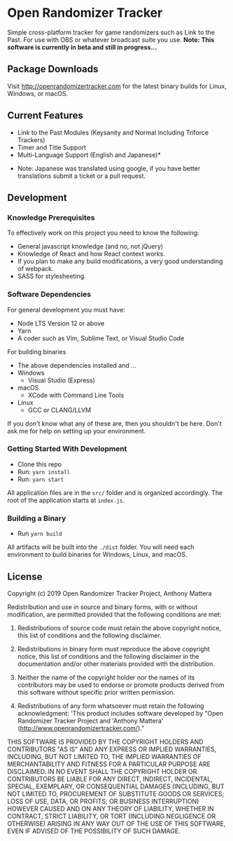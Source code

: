 # Open Randomizer Tracker
Simple cross-platform tracker for game randomizers such as Link to the Past. For use with OBS or whatever broadcast suite you use. 
**Note: This software is currently in beta and still in progress...**

## Package Downloads
Visit http://openrandomizertracker.com for the latest binary builds for Linux, Windows, or macOS.

## Current Features
- Link to the Past Modules (Keysanity and Normal Including Triforce Trackers)
- Timer and Title Support
- Multi-Language Support (English and Japanese)*

* Note: Japanese was translated using google, if you have better translations submit a ticket or a pull request.

## Development
### Knowledge Prerequisites 
To effectively work on this project you need to know the following:

 - General javascript knowledge (and no, not jQuery)
 - Knowledge of React and how React context works.
 - If you plan to make any build modifications, a very good understanding of webpack.
 - SASS for stylesheeting.

### Software Dependencies
For general development you must have:
 - Node LTS Version 12 or above
 - Yarn
 - A coder such as Vim, Sublime Text, or Visual Studio Code

For building binaries
 - The above dependencies installed and ...
 - Windows
     - Visual Studio (Express)
- macOS
    - XCode with Command Line Tools
- Linux
    - GCC or CLANG/LLVM

If you don't know what any of these are, then you shouldn't be here. Don't ask me for help on setting up your environment.

### Getting Started With Development

 - Clone this repo
 - Run: `yarn install`
 - Run: `yarn start`

All application files are in the `src/` folder and is organized accordingly. The root of the application starts at `index.js`.

### Building a Binary
- Run `yarn build`

All artifacts will be built into the `./dist` folder. You will need each environment to build binaries for Windows, Linux, and macOS.

## License
Copyright (c) 2019 Open Randomizer Tracker Project, Anthony Mattera

Redistribution and use in source and binary forms, with or without
modification, are permitted provided that the following conditions
are met:

1. Redistributions of source code must retain the above copyright
   notice, this list of conditions and the following disclaimer.

2. Redistributions in binary form must reproduce the above copyright
   notice, this list of conditions and the following disclaimer in
   the documentation and/or other materials provided with the
   distribution.

3. Neither the name of the copyright holder nor the names of its
   contributors may be used to endorse or promote products derived
   from this software without specific prior written permission.

4. Redistributions of any form whatsoever must retain the following
   acknowledgment: 'This product includes software developed by
   "Open Randomizer Tracker Project and 'Anthony Mattera' 
   (http://www.openrandomizertracker.com/)."

THIS SOFTWARE IS PROVIDED BY THE COPYRIGHT HOLDERS AND CONTRIBUTORS
"AS IS" AND ANY EXPRESS OR IMPLIED WARRANTIES, INCLUDING, BUT NOT
LIMITED TO, THE IMPLIED WARRANTIES OF MERCHANTABILITY AND FITNESS FOR
A PARTICULAR PURPOSE ARE DISCLAIMED. IN NO EVENT SHALL THE COPYRIGHT
HOLDER OR CONTRIBUTORS BE LIABLE FOR ANY DIRECT, INDIRECT, INCIDENTAL,
SPECIAL, EXEMPLARY, OR CONSEQUENTIAL DAMAGES (INCLUDING, BUT NOT LIMITED
TO, PROCUREMENT OF SUBSTITUTE GOODS OR SERVICES; LOSS OF USE, DATA, OR
PROFITS; OR BUSINESS INTERRUPTION) HOWEVER CAUSED AND ON ANY THEORY OF
LIABILITY, WHETHER IN CONTRACT, STRICT LIABILITY, OR TORT (INCLUDING
NEGLIGENCE OR OTHERWISE) ARISING IN ANY WAY OUT OF THE USE OF THIS
SOFTWARE, EVEN IF ADVISED OF THE POSSIBILITY OF SUCH DAMAGE.


